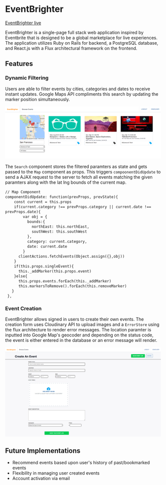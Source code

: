 # EventBrighter

[EventBrighter live][heroku]

[heroku]: https://event-brighter.herokuapp.com

EventBrighter is a single-page full stack web application inspired by Eventbrite that is designed to be a global marketplace for live experiences. The application utilizes Ruby on Rails for backend, a PostgreSQL database, and React.js with a Flux architectural framework on the frontend.

## Features

### Dynamic Filtering

Users are able to filter events by cities, categories and dates to receive instant updates. Google Maps API compliments this search by updating the marker position simultaneously. 

![Example1](./app/assets/images/github_example1.png)

The `Search` component stores the filtered paramters as state and gets passed to the `Map` component as props. This triggers `compoonentDidUpdate` to send a AJAX request to the server to fetch all events matching the given paramters along with the lat lng bounds of the current map.

```
// Map Component
componentDidUpdate: function(prevProps, prevState){
    const current = this.props
    if(current.category !== prevProps.category || current.date !== prevProps.date){
        var obj = {
          bounds:{
            northEast: this.northEast,
            southWest: this.southWest
          },
          category: current.category,
          date: current.date
        }
      clientActions.fetchEvents(Object.assign({},obj))
    }
    if(this.props.singleEvent){
      this._addMarker(this.props.event)
    }else{
      this.props.events.forEach(this._addMarker)
      this.markersToRemove().forEach(this.removeMarker)
   }
 },
```

### Event Creation

EventBrighter allows signed in users to create their own events. The creation form uses Cloudinary API to upload images and a `ErrorStore` using the flux architecture to render error messages. The location paramter is inputted into Google Map's geocoder and depending on the status code, the event is either entered in the database or an error message will render.

![Example1](./app/assets/images/github_example2.png)

## Future Implementations
- Recommend events based upon user's history of past/bookmarked events
- Flexibility in managing user created events
- Account activation via email
